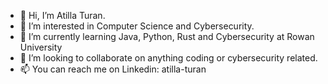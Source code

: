 - 👋 Hi, I’m Atilla Turan.
- 👀 I’m interested in Computer Science and Cybersecurity.
- 🌱 I’m currently learning Java, Python, Rust and Cybersecurity at Rowan University
- 💞️ I’m looking to collaborate on anything coding or cybersecurity related.
- 📫 You can reach me on Linkedin: atilla-turan
